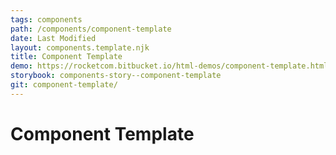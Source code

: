 ```yaml
---
tags: components
path: /components/component-template
date: Last Modified
layout: components.template.njk
title: Component Template
demo: https://rocketcom.bitbucket.io/html-demos/component-template.html
storybook: components-story--component-template
git: component-template/
---
```


# Component Template